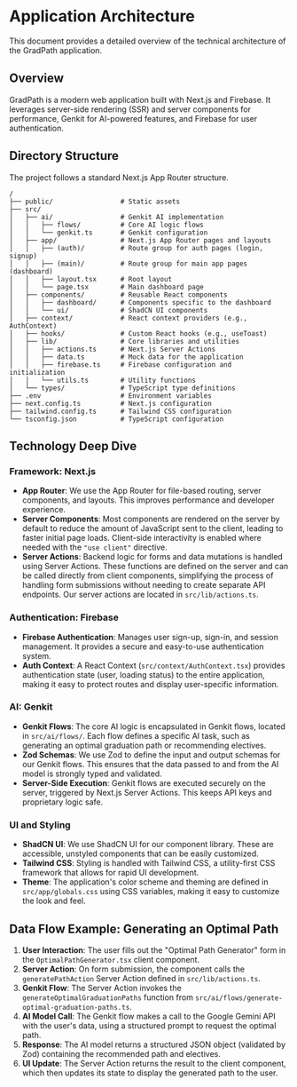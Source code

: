 # Application Architecture

This document provides a detailed overview of the technical architecture of the GradPath application.

## Overview

GradPath is a modern web application built with Next.js and Firebase. It leverages server-side rendering (SSR) and server components for performance, Genkit for AI-powered features, and Firebase for user authentication.

## Directory Structure

The project follows a standard Next.js App Router structure.

```
/
├── public/                 # Static assets
├── src/
│   ├── ai/                 # Genkit AI implementation
│   │   ├── flows/          # Core AI logic flows
│   │   └── genkit.ts       # Genkit configuration
│   ├── app/                # Next.js App Router pages and layouts
│   │   ├── (auth)/         # Route group for auth pages (login, signup)
│   │   ├── (main)/         # Route group for main app pages (dashboard)
│   │   ├── layout.tsx      # Root layout
│   │   └── page.tsx        # Main dashboard page
│   ├── components/         # Reusable React components
│   │   ├── dashboard/      # Components specific to the dashboard
│   │   └── ui/             # ShadCN UI components
│   ├── context/            # React context providers (e.g., AuthContext)
│   ├── hooks/              # Custom React hooks (e.g., useToast)
│   ├── lib/                # Core libraries and utilities
│   │   ├── actions.ts      # Next.js Server Actions
│   │   ├── data.ts         # Mock data for the application
│   │   ├── firebase.ts     # Firebase configuration and initialization
│   │   └── utils.ts        # Utility functions
│   └── types/              # TypeScript type definitions
├── .env                    # Environment variables
├── next.config.ts          # Next.js configuration
├── tailwind.config.ts      # Tailwind CSS configuration
└── tsconfig.json           # TypeScript configuration
```

## Technology Deep Dive

### Framework: Next.js

- **App Router**: We use the App Router for file-based routing, server components, and layouts. This improves performance and developer experience.
- **Server Components**: Most components are rendered on the server by default to reduce the amount of JavaScript sent to the client, leading to faster initial page loads. Client-side interactivity is enabled where needed with the `"use client"` directive.
- **Server Actions**: Backend logic for forms and data mutations is handled using Server Actions. These functions are defined on the server and can be called directly from client components, simplifying the process of handling form submissions without needing to create separate API endpoints. Our server actions are located in `src/lib/actions.ts`.

### Authentication: Firebase

- **Firebase Authentication**: Manages user sign-up, sign-in, and session management. It provides a secure and easy-to-use authentication system.
- **Auth Context**: A React Context (`src/context/AuthContext.tsx`) provides authentication state (user, loading status) to the entire application, making it easy to protect routes and display user-specific information.

### AI: Genkit

- **Genkit Flows**: The core AI logic is encapsulated in Genkit flows, located in `src/ai/flows/`. Each flow defines a specific AI task, such as generating an optimal graduation path or recommending electives.
- **Zod Schemas**: We use Zod to define the input and output schemas for our Genkit flows. This ensures that the data passed to and from the AI model is strongly typed and validated.
- **Server-Side Execution**: Genkit flows are executed securely on the server, triggered by Next.js Server Actions. This keeps API keys and proprietary logic safe.

### UI and Styling

- **ShadCN UI**: We use ShadCN UI for our component library. These are accessible, unstyled components that can be easily customized.
- **Tailwind CSS**: Styling is handled with Tailwind CSS, a utility-first CSS framework that allows for rapid UI development.
- **Theme**: The application's color scheme and theming are defined in `src/app/globals.css` using CSS variables, making it easy to customize the look and feel.

## Data Flow Example: Generating an Optimal Path

1.  **User Interaction**: The user fills out the "Optimal Path Generator" form in the `OptimalPathGenerator.tsx` client component.
2.  **Server Action**: On form submission, the component calls the `generatePathAction` Server Action defined in `src/lib/actions.ts`.
3.  **Genkit Flow**: The Server Action invokes the `generateOptimalGraduationPaths` function from `src/ai/flows/generate-optimal-graduation-paths.ts`.
4.  **AI Model Call**: The Genkit flow makes a call to the Google Gemini API with the user's data, using a structured prompt to request the optimal path.
5.  **Response**: The AI model returns a structured JSON object (validated by Zod) containing the recommended path and electives.
6.  **UI Update**: The Server Action returns the result to the client component, which then updates its state to display the generated path to the user.
